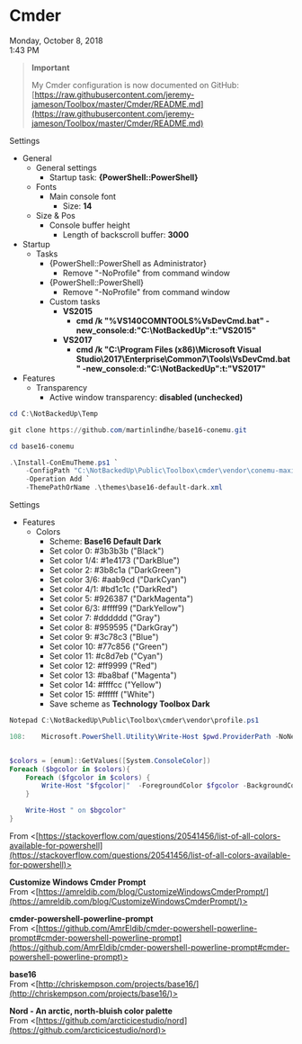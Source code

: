 # Cmder

Monday, October 8, 2018\
1:43 PM

> **Important**
>
> My Cmder configuration is now documented on GitHub:\
> [https://raw.githubusercontent.com/jeremy-jameson/Toolbox/master/Cmder/README.md](https://raw.githubusercontent.com/jeremy-jameson/Toolbox/master/Cmder/README.md)

Settings

- General
  - General settings
    - Startup task: **{PowerShell::PowerShell}**
  - Fonts
    - Main console font
      - Size: **14**
  - Size & Pos
    - Console buffer height
      - Length of backscroll buffer: **3000**
- Startup
  - Tasks
    - {PowerShell::PowerShell as Administrator}
      - Remove "-NoProfile" from command window
    - {PowerShell::PowerShell}
      - Remove "-NoProfile" from command window
    - Custom tasks
      - **VS2015**
        - **cmd /k "%VS140COMNTOOLS%VsDevCmd.bat" -new_console:d:"C:\\NotBackedUp":t:"VS2015"**
      - **VS2017**
        - **cmd /k "C:\\Program Files (x86)\\Microsoft Visual Studio\\2017\\Enterprise\\Common7\\Tools\\VsDevCmd.bat" -new_console:d:"C:\\NotBackedUp":t:"VS2017"**
- Features
  - Transparency
    - Active window transparency: **disabled (unchecked)**

```PowerShell
cd C:\NotBackedUp\Temp

git clone https://github.com/martinlindhe/base16-conemu.git

cd base16-conemu

.\Install-ConEmuTheme.ps1 `
    -ConfigPath "C:\NotBackedUp\Public\Toolbox\cmder\vendor\conemu-maximus5\ConEmu.xml" `
    -Operation Add `
    -ThemePathOrName .\themes\base16-default-dark.xml
```

Settings

- Features
  - Colors
    - Scheme: **Base16 Default Dark**
    - Set color 0: #3b3b3b ("Black")
    - Set color 1/4: #1e4173 ("DarkBlue")
    - Set color 2: #3b8c1a ("DarkGreen")
    - Set color 3/6: #aab9cd ("DarkCyan")
    - Set color 4/1: #bd1c1c ("DarkRed")
    - Set color 5: #926387 ("DarkMagenta")
    - Set color 6/3: #ffff99 ("DarkYellow")
    - Set color 7: #dddddd ("Gray")
    - Set color 8: #959595 ("DarkGray")
    - Set color 9: #3c78c3 ("Blue")
    - Set color 10: #77c856 ("Green")
    - Set color 11: #c8d7eb ("Cyan")
    - Set color 12: #ff9999 ("Red")
    - Set color 13: #ba8baf ("Magenta")
    - Set color 14: #ffffcc ("Yellow")
    - Set color 15: #ffffff ("White")
    - Save scheme as **Technology Toolbox Dark**

```PowerShell
Notepad C:\NotBackedUp\Public\Toolbox\cmder\vendor\profile.ps1

108:    Microsoft.PowerShell.Utility\Write-Host $pwd.ProviderPath -NoNewLine -ForegroundColor Green DarkGray


$colors = [enum]::GetValues([System.ConsoleColor])
Foreach ($bgcolor in $colors){
    Foreach ($fgcolor in $colors) {
        Write-Host "$fgcolor|"  -ForegroundColor $fgcolor -BackgroundColor $bgcolor -NoNewLine
    }

    Write-Host " on $bgcolor"
}
```

From <[https://stackoverflow.com/questions/20541456/list-of-all-colors-available-for-powershell](https://stackoverflow.com/questions/20541456/list-of-all-colors-available-for-powershell)>

**Customize Windows Cmder Prompt**\
From <[https://amreldib.com/blog/CustomizeWindowsCmderPrompt/](https://amreldib.com/blog/CustomizeWindowsCmderPrompt/)>

**cmder-powershell-powerline-prompt**\
From <[https://github.com/AmrEldib/cmder-powershell-powerline-prompt#cmder-powershell-powerline-prompt](https://github.com/AmrEldib/cmder-powershell-powerline-prompt#cmder-powershell-powerline-prompt)>

**base16**\
From <[http://chriskempson.com/projects/base16/](http://chriskempson.com/projects/base16/)>

**Nord - An arctic, north-bluish color palette**\
From <[https://github.com/arcticicestudio/nord](https://github.com/arcticicestudio/nord)>
